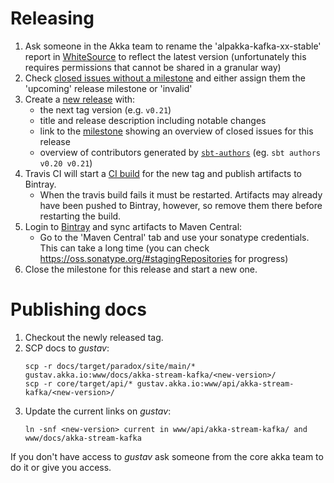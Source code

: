 # Releasing

1. Ask someone in the Akka team to rename the 'alpakka-kafka-xx-stable' report in [WhiteSource](https://saas.whitesourcesoftware.com) to reflect the latest version (unfortunately this requires permissions that cannot be shared in a granular way)
1. Check [closed issues without a milestone](https://github.com/akka/reactive-kafka/issues?utf8=%E2%9C%93&q=is%3Aissue%20is%3Aclosed%20no%3Amilestone) and either assign them the 'upcoming' release milestone or 'invalid'
1. Create a [new release](https://github.com/akka/reactive-kafka/releases/new) with:
    * the next tag version (e.g. `v0.21`)
    * title and release description including notable changes
    * link to the [milestone](https://github.com/akka/reactive-kafka/milestones) showing an overview of closed issues for this release
    * overview of contributors generated by [`sbt-authors`](https://github.com/2m/authors) (eg. `sbt authors v0.20 v0.21`)
1. Travis CI will start a [CI build](https://travis-ci.org/akka/reactive-kafka/builds) for the new tag and publish artifacts to Bintray.
    * When the travis build fails it must be restarted. Artifacts may already have been pushed to Bintray, however, so remove them there before restarting the build.
1. Login to [Bintray](https://bintray.com/akka/maven/alpakka-kafka) and sync artifacts to Maven Central:
    * Go to the 'Maven Central' tab and use your sonatype credentials. This can take a long time (you can check https://oss.sonatype.org/#stagingRepositories for progress)
1. Close the milestone for this release and start a new one.

# Publishing docs

1. Checkout the newly released tag.
1. SCP docs to *gustav*:
    ```
    scp -r docs/target/paradox/site/main/* gustav.akka.io:www/docs/akka-stream-kafka/<new-version>/
    scp -r core/target/api/* gustav.akka.io:www/api/akka-stream-kafka/<new-version>/
    ```
1. Update the current links on *gustav*:
    ```
    ln -snf <new-version> current in www/api/akka-stream-kafka/ and www/docs/akka-stream-kafka
    ```

If you don't have access to *gustav* ask someone from the core akka team to do it or give you access.
